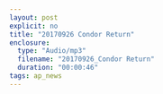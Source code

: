 ```yaml
---
layout: post
explicit: no
title: "20170926 Condor Return"
enclosure:
  type: "Audio/mp3"
  filename: "20170926_Condor Return"
  duration: "00:00:46"
tags: ap_news
---
```




